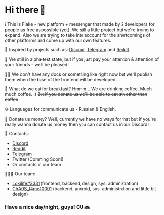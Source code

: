 # Hi there 👋

ℹ️ This is Flake - new platform + messenger that made by 2 developers for people as free as possible (yet). We still a little project but we're trying to expand. Also we are trying to take into account for the shortcomings of other platforms and come up with our own features.

🔨 Inspired by projects such as: [Discord](https://discord.com), [Telegram](https://telegram.org) and [Reddit](https://reddit.com).

🤷 We still in alpha-test state, but if you just pay your attention & attention of your friends - we'll be pleased!

👩‍💻 We don't have any docs or something like right now but we'll publish them when the base of the frontend will be developed.

🍿 What do we eat for breakfast? Hmmm... We are drinking coffee. Much much coffee. :) ~~But if you donate us we'll be able to eat sth other than coffee~~

🌐 Languages for communicate us - Russian & English.

💸 Donate us money? Well, currently we have no ways for that but if you're really wanna donate us money then you can contact us in our Discord!

👥 Contacts:
 - [Discord](https://discord.gg/dwTx3mGPwR)
 - [Reddit](https://reddit.com/r/flake_messenger)
 - [Telegram](https://t.me/flake_messenger)
 - Twitter (Comming Soon!)
 - Or contacts of our team

🧑‍🤝‍🧑 Our team:
 - [Lokilife#3331](https://github.com/Lokilife) (frontend, backend, design, sys. administration)
 - [ChA0S_f4me#0001](https://github.com/ChA0S-f4me) (backend, android, sys. administration and little bit design)

### Have a nice day/night, guys! CU 🔜
